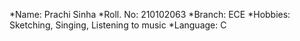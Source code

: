 *Name: Prachi Sinha
*Roll. No: 210102063
*Branch: ECE
*Hobbies: Sketching, Singing, Listening to music
*Language: C
